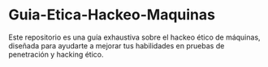 # Guia-Etica-Hackeo-Maquinas
Este repositorio es una guía exhaustiva sobre el hackeo ético de máquinas, diseñada para ayudarte a mejorar tus habilidades en pruebas de penetración y hacking ético. 
